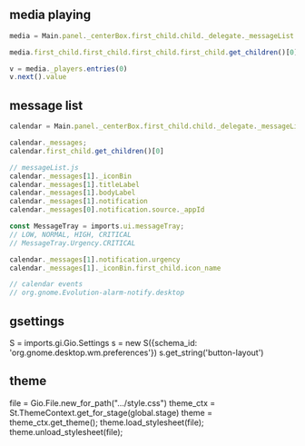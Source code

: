## media playing

```js
media = Main.panel._centerBox.first_child.child._delegate._messageList._scrollView.last_child.get_children()[0]

media.first_child.first_child.first_child.first_child.get_children()[0].get_children()[0].first_child.gicon

v = media._players.entries(0)
v.next().value
```

## message list

```js
calendar = Main.panel._centerBox.first_child.child._delegate._messageList._scrollView.last_child.get_children()[1]

calendar._messages;
calendar.first_child.get_children()[0]

// messageList.js
calendar._messages[1]._iconBin
calendar._messages[1].titleLabel
calendar._messages[1].bodyLabel
calendar._messages[1].notification
calendar._messages[0].notification.source._appId

const MessageTray = imports.ui.messageTray;
// LOW, NORMAL, HIGH, CRITICAL
// MessageTray.Urgency.CRITICAL

calendar._messages[1].notification.urgency
calendar._messages[1]._iconBin.first_child.icon_name

// calendar events
// org.gnome.Evolution-alarm-notify.desktop

```

## gsettings

S = imports.gi.Gio.Settings
s = new S({schema_id: 'org.gnome.desktop.wm.preferences'})
s.get_string('button-layout')

## theme

file = Gio.File.new_for_path(".../style.css")
theme_ctx = St.ThemeContext.get_for_stage(global.stage)
theme = theme_ctx.get_theme();
theme.load_stylesheet(file);
theme.unload_stylesheet(file);